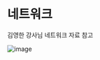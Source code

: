 # 네트워크

김영한 강사님 네트워크 자료 참고

![image](https://user-images.githubusercontent.com/38755868/201515650-2ccdf11c-f5ee-4f92-90ff-d6b2c40d3eec.png)
